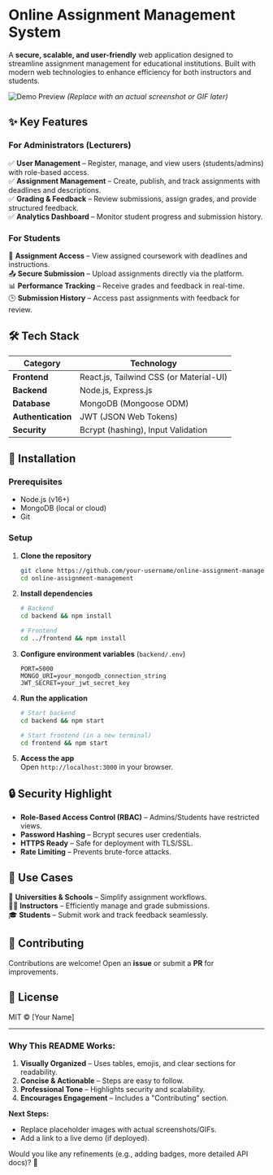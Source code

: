 # Online Assignment Management System  

A **secure, scalable, and user-friendly** web application designed to streamline assignment management for educational institutions. Built with modern web technologies to enhance efficiency for both instructors and students.  

![Demo Preview](https://via.placeholder.com/800x400?text=Online+Assignment+Management+System+Dashboard) *(Replace with an actual screenshot or GIF later)*  

## ✨ Key Features  

### **For Administrators (Lecturers)**  
✅ **User Management** – Register, manage, and view users (students/admins) with role-based access.  
✅ **Assignment Management** – Create, publish, and track assignments with deadlines and descriptions.  
✅ **Grading & Feedback** – Review submissions, assign grades, and provide structured feedback.  
✅ **Analytics Dashboard** – Monitor student progress and submission history.  

### **For Students**  
📝 **Assignment Access** – View assigned coursework with deadlines and instructions.  
📤 **Secure Submission** – Upload assignments directly via the platform.  
📊 **Performance Tracking** – Receive grades and feedback in real-time.  
🕒 **Submission History** – Access past assignments with feedback for review.  

## 🛠️ Tech Stack  

| **Category**       | **Technology**                     |  
|--------------------|--------------------------------------|  
| **Frontend**       | React.js, Tailwind CSS (or Material-UI) |  
| **Backend**        | Node.js, Express.js                  |  
| **Database**       | MongoDB (Mongoose ODM)               |  
| **Authentication** | JWT (JSON Web Tokens)                |  
| **Security**       | Bcrypt (hashing), Input Validation   |  

## 🚀 Installation  

### **Prerequisites**  
- Node.js (v16+)  
- MongoDB (local or cloud)  
- Git  

### **Setup**  

1. **Clone the repository**  
   ```sh
   git clone https://github.com/your-username/online-assignment-management.git
   cd online-assignment-management
   ```

2. **Install dependencies**  
   ```sh
   # Backend
   cd backend && npm install

   # Frontend
   cd ../frontend && npm install
   ```

3. **Configure environment variables** (`backend/.env`)  
   ```env
   PORT=5000
   MONGO_URI=your_mongodb_connection_string
   JWT_SECRET=your_jwt_secret_key
   ```

4. **Run the application**  
   ```sh
   # Start backend
   cd backend && npm start

   # Start frontend (in a new terminal)
   cd frontend && npm start
   ```

5. **Access the app**  
   Open `http://localhost:3000` in your browser.  

## 🔒 Security Highlight  
- **Role-Based Access Control (RBAC)** – Admins/Students have restricted views.  
- **Password Hashing** – Bcrypt secures user credentials.  
- **HTTPS Ready** – Safe for deployment with TLS/SSL.  
- **Rate Limiting** – Prevents brute-force attacks.  

## 📌 Use Cases  
🏫 **Universities & Schools** – Simplify assignment workflows.  
👨‍🏫 **Instructors** – Efficiently manage and grade submissions.  
🎓 **Students** – Submit work and track feedback seamlessly.  

## 🤝 Contributing  
Contributions are welcome! Open an **issue** or submit a **PR** for improvements.  

## 📄 License  
MIT © [Your Name]  

---

### **Why This README Works:**  
1. **Visually Organized** – Uses tables, emojis, and clear sections for readability.  
2. **Concise & Actionable** – Steps are easy to follow.  
3. **Professional Tone** – Highlights security and scalability.  
4. **Encourages Engagement** – Includes a "Contributing" section.  

**Next Steps:**  
- Replace placeholder images with actual screenshots/GIFs.  
- Add a link to a live demo (if deployed).  

Would you like any refinements (e.g., adding badges, more detailed API docs)? 🚀
